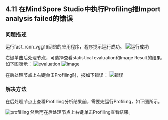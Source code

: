 ## 4.11 在MindSpore Studio中执行Profiling报Import analysis failed的错误
### 问题描述
运行fast_rcnn_vgg16网络的应用程序，程序提示运行成功。
![运行成功](https://gitee.com/Atlas200DK/FAQ/raw/master/part4/img/4-11-1.png)

右键单击后处理节点，可选择查看statistical evaluation和Image Result的结果，如下图所示：
![evaluation](https://gitee.com/Atlas200DK/FAQ/raw/master/part4/img/4-11-2.png)
![image](https://gitee.com/Atlas200DK/FAQ/raw/master/part4/img/4-11-3.png)

在后处理节点上右键单击Profiling时，报如下错误：
![错误](https://gitee.com/Atlas200DK/FAQ/raw/master/part4/img/4-11-4.png)
### 解决方法
在后处理节点上查看Profilling分析结果前，需要先运行Profiling，如下图所示。

![profilling](https://gitee.com/Atlas200DK/FAQ/raw/master/part4/img/4-11-5.png)
然后再在后处理节点上右键单击Profiling查看结果。

